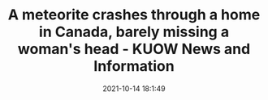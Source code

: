 ---
"title": "A meteorite crashes through a home in Canada, barely missing a woman's head - KUOW News and Information"
"date": "2021-10-14 18:1:49"
"feed_name": "GOOGLENEWSCONSTRUCTION"
"feed_website": "https://news.google.com/search?q=construction%2Bincident&hl=en-US&gl=US&ceid=US:en"
"feed_rss": "https://news.google.com/rss/search?q=construction%2Bincident&hl=en-US&gl=US&ceid=US:en"
"link": "https://kuow.org/stories/a-meteorite-crashes-through-a-home-in-canada-barely-missing-a-woman-s-head"
"source": "{'href': 'https://kuow.org', 'title': 'KUOW News and Information'}"
"file": "_posts/2021-1-1-0e0e0d9b5ce3113de5f19e8a922ee6352f738cbf.md"
"accident": "1"
"drilling": "0"
"dead": "0"
"injured": "0"
"arrested": "0"
"place": "unknown place"
"where": "unknown site"
"causes": "unknown"
"place_uri": "unknown place"
---